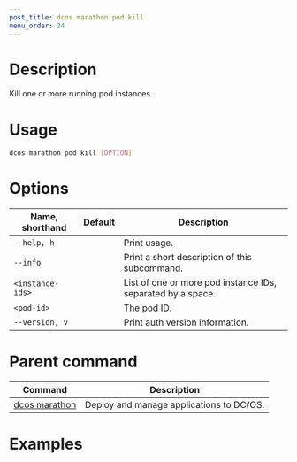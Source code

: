 ```yaml
---
post_title: dcos marathon pod kill
menu_order: 24
---
```


# Description
Kill one or more running pod instances.

# Usage

```bash
dcos marathon pod kill [OPTION]
```

# Options

| Name, shorthand | Default | Description |
|---------|-------------|-------------|
| `--help, h`   |             |  Print usage. |
| `--info`   |             |  Print a short description of this subcommand. |
| `<instance-ids>`   |             | List of one or more pod instance IDs, separated by a space. |
| `<pod-id>`   |             | The pod ID. |
| `--version, v`   |             | Print auth version information. |

# Parent command

| Command | Description |
|---------|-------------|
| [dcos marathon](/docs/1.9/usage/cli/command-reference/dcos-marathon/) | Deploy and manage applications to DC/OS. |

# Examples